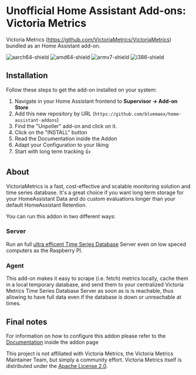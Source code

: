 # Unofficial Home Assistant Add-ons: Victoria Metrics

Victoria Metrics (<https://github.com/VictoriaMetrics/VictoriaMetrics>) bundled
as an Home Assistant add-on.

![aarch64-shield](https://img.shields.io/badge/aarch64-yes-green)
![amd64-shield](https://img.shields.io/badge/amd64-yes-green)
![armv7-shield](https://img.shields.io/badge/armv7-yes-green)
![i386-shield](https://img.shields.io/badge/i386-yes-green)

## Installation

Follow these steps to get the add-on installed on your system:

1. Navigate in your Home Assistant frontend to **Supervisor -> Add-on Store**
1. Add this new repository by URL
   (`https://github.com/bluemaex/home-assistant-addons`)
1. Find the "Unpoller" add-on and click on it.
1. Click on the "INSTALL" button
1. Read the Documentation inside the Addon
1. Adapt your Configuration to your liking
1. Start with long term tracking 👍

## About

VictoriaMetrics is a fast, cost-effective and scalable monitoring solution and
time series database. It's a great choice if you want long term storage for your
HomeAssistant Data and do custom evaluations longer than your default
HomeAssistant Retention.

You can run this addon in two different ways:

### Server

Run an full
[ultra efficent Time Series Database](https://github.com/VictoriaMetrics/VictoriaMetrics#prominent-features)
Server even on low speced computers as the Raspberry PI.

### Agent

This add-on makes it easy to scrape (i.e. fetch) metrics locally, cache them in
a local temporary database, and send them to your centralized Victoria Metrics
Time Series Database Server as soon as is is reachable, thus allowing to have
full data even if the database is down or unreachable at times.

## Final notes

For information on how to configure this addon please refer to the
[Documentation](DOCS.md) inside the addon page

This project is not affiliated with Victoria Metrics, the Victoria Metrics
Maintainer Team, but simply a community effort. Victoria Metrics itself is
distributed under the
[Apache License 2.0](https://github.com/VictoriaMetrics/VictoriaMetrics/blob/master/LICENSE).
